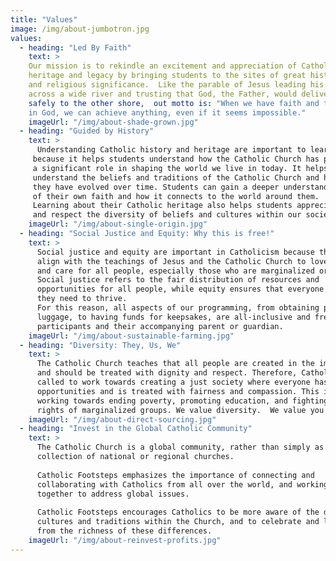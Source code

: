 ```yaml
---
title: "Values"
image: /img/about-jumbotron.jpg
values:
  - heading: "Led By Faith"
    text: >
    Our mission is to rekindle an excitement and appreciation of Catholic
    heritage and legacy by bringing students to the sites of great historical
    and religious significance.  Like the parable of Jesus leading his disciples
    across a wide river and trusting that God, the Father, would deliver them
    safely to the other shore,  out motto is: "When we have faith and trust
    in God, we can achieve anything, even if it seems impossible."
    imageUrl: "/img/about-shade-grown.jpg"
  - heading: "Guided by History"
    text: >
      Understanding Catholic history and heritage are important to learn
     because it helps students understand how the Catholic Church has played
     a significant role in shaping the world we live in today. It helps them
     understand the beliefs and traditions of the Catholic Church and how 
     they have evolved over time. Students can gain a deeper understanding
     of their own faith and how it connects to the world around them. 
     Learning about their Catholic heritage also helps students appreciate
     and respect the diversity of beliefs and cultures within our society.
    imageUrl: "/img/about-single-origin.jpg"
  - heading: "Social Justice and Equity: Why this is free!"
    text: >
      Social justice and equity are important in Catholicism because they
      align with the teachings of Jesus and the Catholic Church to love 
      and care for all people, especially those who are marginalized or oppressed. 
      Social justice refers to the fair distribution of resources and 
      opportunities for all people, while equity ensures that everyone has what 
      they need to thrive. 
      For this reason, all aspects of our programming, from obtaining passports and 
      luggage, to having funds for keepsakes, are all-inclusive and free to student 
      participants and their accompanying parent or guardian.
    imageUrl: "/img/about-sustainable-farming.jpg"
  - heading: "Diversity: They, Us, We"
    text: >
      The Catholic Church teaches that all people are created in the image of God 
      and should be treated with dignity and respect. Therefore, Catholics are 
      called to work towards creating a just society where everyone has equal 
      opportunities and is treated with fairness and compassion. This includes 
      working towards ending poverty, promoting education, and fighting for the 
      rights of marginalized groups. We value diversity.  We value you!
    imageUrl: "/img/about-direct-sourcing.jpg"
  - heading: "Invest in the Global Catholic Community"
    text: >
      The Catholic Church is a global community, rather than simply as a
      collection of national or regional churches.
      
      Catholic Footsteps emphasizes the importance of connecting and 
      collaborating with Catholics from all over the world, and working
      together to address global issues. 
      
      Catholic Footsteps encourages Catholics to be more aware of the diverse
      cultures and traditions within the Church, and to celebrate and learn
      from the richness of these differences.
    imageUrl: "/img/about-reinvest-profits.jpg"
---
```

